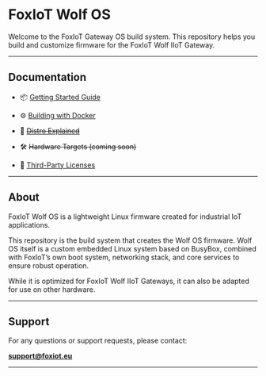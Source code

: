 # FoxIoT Wolf OS

Welcome to the FoxIoT Gateway OS build system. This repository helps you build and customize firmware for the FoxIoT Wolf IIoT Gateway.

---

## Documentation

- 📦 [Getting Started Guide](docs/getting-started.md)
- ⚙️ [Building with Docker](docs/docker-build.md)
- 📁 ~~[Distro Explained](docs/distro_explained.md)~~

- 🛠️ ~~Hardware Targets (coming soon)~~
- 📜 [Third-Party Licenses](docs/licenses.md)

---

## About

FoxIoT Wolf OS is a lightweight Linux firmware created for industrial IoT applications.

This repository is the build system that creates the Wolf OS firmware. Wolf OS itself is a custom embedded Linux system based on BusyBox, combined with FoxIoT’s own boot system, networking stack, and core services to ensure robust operation.

While it is optimized for FoxIoT Wolf IIoT Gateways, it can also be adapted for use on other hardware.

---

## Support

For any questions or support requests, please contact:

**support@foxiot.eu**

---

